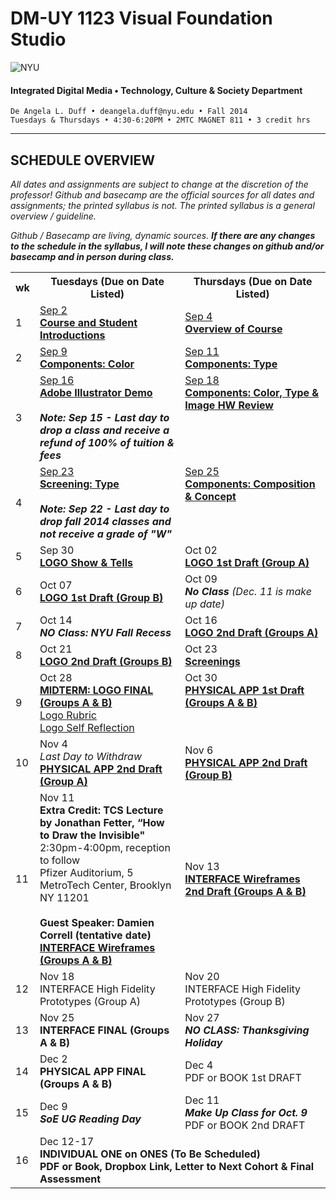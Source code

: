 # DM-UY 1123 Visual Foundation Studio

![NYU](http://ws2.polishedsolid.com/de/nyu_soe_logo.png)
#### Integrated Digital Media • Technology, Culture & Society Department 

    De Angela L. Duff • deangela.duff@nyu.edu • Fall 2014 
    Tuesdays & Thursdays • 4:30-6:20PM • 2MTC MAGNET 811 • 3 credit hrs

---

## SCHEDULE OVERVIEW

*All dates and assignments are subject to change at the discretion of the professor! Github and basecamp are the official sources for all dates and assignments; the printed syllabus is not. The printed syllabus is a general overview / guideline.* 

*Github / Basecamp are living, dynamic sources. **If there are any changes to the schedule in the syllabus, I will note these changes on github and/or basecamp and in person during class.***
<table>
    <tr>
        <th width="4%">wk</th>
        <th width="48%">Tuesdays (Due on Date Listed)</th>
        <th width="48%">Thursdays (Due on Date Listed)</th>
    </tr>
    <tr>
        <td>1</td>
        <td><a href="weekly_detail/dm1123_weekly_detail_wk1_sep4.md">Sep 2<br><strong>Course and Student Introductions</strong></a></td>
        <td><a href="weekly_detail/dm1123_weekly_detail_wk1_sep4.md">Sep 4<br><strong>Overview of Course</strong></a></td>
    </tr>
    <tr>
        <td>2</td>
        <td><a href="weekly_detail/dm1123_weekly_detail_wk2_sep9.md">Sep 9<br><strong>Components: Color</strong></a></td>
        <td><a href="weekly_detail/dm1123_weekly_detail_wk2_sep9.md">Sep 11<br><strong>Components: Type</strong></a></td>
    </tr>
    <tr>
        <td>3</td>
        <td valign="top"><a href="weekly_detail/dm1123_weekly_detail_wk3_sep16.md">Sep 16<br><strong>Adobe Illustrator Demo</strong></a><br><br><strong><i>Note: Sep 15 - Last day to drop a class and receive a refund of 100% of tuition &amp; fees</i></strong></td>
        <td valign="top"><a href="weekly_detail/dm1123_weekly_detail_wk3_sep16.md">Sep 18<br><strong>Components: Color, Type &amp; Image HW Review</strong></a></td>
    </tr>
    <tr>
        <td>4</td>
        <td valign="top"><a href="weekly_detail/dm1123_weekly_detail_wk4_sep23.md">Sep 23<br><strong>Screening: Type</strong></a><br><br><strong><i>Note: Sep 22 - Last day to drop fall 2014 classes and not receive a grade of "W"</i></strong></td>
        <td valign="top"><a href="weekly_detail/dm1123_weekly_detail_wk4_sep23.md">Sep 25<br><strong>Components: Composition &amp; Concept</strong></a></td>
    </tr>
    <tr>
        <td>5</td>
        <td>Sep 30<br><a href="weekly_detail/dm1123_weekly_detail_wk5_sep30.md"><strong>LOGO Show & Tells</strong></a></td>
        <td>Oct 02<br><a href="weekly_detail/dm1123_weekly_detail_wk5_sep30.md"><strong>LOGO 1st Draft (Group A)</strong></a></td>
    </tr>
    <tr>
        <td>6</td>
        <td>Oct 07<br><a href="weekly_detail/dm1123_weekly_detail_wk6_oct07.md"><strong>LOGO 1st Draft (Group B)</strong></a></td>
        <td>Oct 09<br><strong><i>No Class</i></strong> <i>(Dec. 11 is make up date)</i></td>
    </tr>
    <tr>
        <td>7</td>
        <td>Oct 14<br><strong><i>NO Class: NYU Fall Recess</i></strong></td>
        <td>Oct 16<br><a href="weekly_detail/dm1123_weekly_detail_wk7_oct14.md"><strong>LOGO 2nd Draft (Groups A)</strong></a></td>
    </tr>
    <tr>
        <td>8</td>
        <td>Oct 21<br><a href="weekly_detail/dm1123_weekly_detail_wk8_oct21.md"><strong>LOGO 2nd Draft (Groups B)</strong></a></td>
        <td>Oct 23<br><a href="weekly_detail/dm1123_weekly_detail_wk8_oct21.md"><strong>Screenings</strong></a></td>
    </tr>
    <tr>
        <td>9</td>
        <td valign="top">Oct 28<br><a href="weekly_detail/dm1123_weekly_detail_wk9_oct28.md"><strong>MIDTERM: LOGO FINAL (Groups A & B)</strong><br>Logo Rubric<br>Logo Self Reflection</a></td>
        <td valign="top">Oct 30<br><strong><a href="weekly_detail/dm1123_weekly_detail_wk9_oct28.md">PHYSICAL APP 1st Draft (Groups A & B)</a></strong></td>
    </tr>
    <tr>
        <td>10</td>
        <td>Nov 4<br><i>Last Day to Withdraw</i><br><a href="weekly_detail/dm1123_weekly_detail_wk10_nov4.md"><strong>PHYSICAL APP 2nd Draft (Group A)</strong></a></td>
        <td>Nov 6<br><a href="weekly_detail/dm1123_weekly_detail_wk10_nov4.md"><strong>PHYSICAL APP 2nd Draft (Group B)</a></strong></td>
    </tr>
    <tr>
        <td>11</td>
        <td>Nov 11<br><strong>Extra Credit: TCS Lecture by Jonathan Fetter, “How to Draw the Invisible"</strong><br>
2:30pm-4:00pm, reception to follow<br>
Pfizer Auditorium, 5 MetroTech Center, Brooklyn NY 11201<br><br><strong>Guest Speaker: Damien Correll (tentative date)<br><a href="weekly_detail/dm1123_weekly_detail_wk11_nov11.md">INTERFACE Wireframes (Groups A & B)</a></strong></td>
        <td>Nov 13<br><strong><a href="weekly_detail/dm1123_weekly_detail_wk11_nov11.md">INTERFACE Wireframes 2nd Draft (Groups A & B)</a></strong></td>
    </tr>
    <tr>
        <td>12</td>
        <td>Nov 18<br>INTERFACE High Fidelity Prototypes (Group A)</td>
        <td>Nov 20<br>INTERFACE High Fidelity Prototypes (Group B)</td>
    </tr>
    <tr>
        <td>13</td>
        <td>Nov 25<br><strong>INTERFACE FINAL (Groups A & B)</strong></td>
        <td>Nov 27<br><strong><i>NO CLASS: Thanksgiving Holiday</i></strong></td>
    </tr>
    <tr>
        <td>14</td>
        <td>Dec 2<br><strong>PHYSICAL APP FINAL (Groups A & B)</strong></td>
        <td>Dec 4<br>PDF or BOOK 1st DRAFT</td>
    </tr>
    <tr>
        <td>15</td>
        <td>Dec 9<br><strong><i>SoE UG Reading Day</i></strong></td>
        <td>Dec 11<br><strong><i>Make Up Class for Oct. 9</i></strong><br>PDF or BOOK 2nd DRAFT</td>
    </tr>
    <tr>
        <td>16</td>
        <td colspan="2">Dec 12-17<br><strong>INDIVIDUAL ONE on ONES (To Be Scheduled)<br> 
PDF or Book, Dropbox Link, Letter to Next Cohort & Final Assessment</strong></td>
    </tr>
</table>